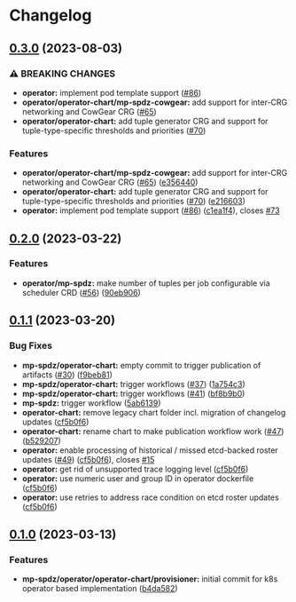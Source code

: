 # Changelog

## [0.3.0](https://github.com/carbynestack/klyshko/compare/operator-v0.2.0...operator-v0.3.0) (2023-08-03)


### ⚠ BREAKING CHANGES

* **operator:** implement pod template support ([#86](https://github.com/carbynestack/klyshko/issues/86))
* **operator/operator-chart/mp-spdz-cowgear:** add support for inter-CRG networking and CowGear CRG ([#65](https://github.com/carbynestack/klyshko/issues/65))
* **operator/operator-chart:** add tuple generator CRG and support for tuple-type-specific thresholds and priorities ([#70](https://github.com/carbynestack/klyshko/issues/70))

### Features

* **operator/operator-chart/mp-spdz-cowgear:** add support for inter-CRG networking and CowGear CRG ([#65](https://github.com/carbynestack/klyshko/issues/65)) ([e356440](https://github.com/carbynestack/klyshko/commit/e356440f8b9bd5a7452ae0b9476e101bfc6926bc))
* **operator/operator-chart:** add tuple generator CRG and support for tuple-type-specific thresholds and priorities ([#70](https://github.com/carbynestack/klyshko/issues/70)) ([e216603](https://github.com/carbynestack/klyshko/commit/e2166031ed57fd9c982f0f8ed697f3dfa4d4aabd))
* **operator:** implement pod template support ([#86](https://github.com/carbynestack/klyshko/issues/86)) ([c1ea1f4](https://github.com/carbynestack/klyshko/commit/c1ea1f47b1fab7a7220e919aa62d0acf67989670)), closes [#73](https://github.com/carbynestack/klyshko/issues/73)

## [0.2.0](https://github.com/carbynestack/klyshko/compare/operator-v0.1.1...operator-v0.2.0) (2023-03-22)


### Features

* **operator/mp-spdz:** make number of tuples per job configurable via scheduler CRD ([#56](https://github.com/carbynestack/klyshko/issues/56)) ([90eb906](https://github.com/carbynestack/klyshko/commit/90eb906c3a9540db39b6072947e686801e1de68c))

## [0.1.1](https://github.com/carbynestack/klyshko/compare/operator-v0.1.0...operator-v0.1.1) (2023-03-20)


### Bug Fixes

* **mp-spdz/operator-chart:** empty commit to trigger publication of artifacts ([#30](https://github.com/carbynestack/klyshko/issues/30)) ([f9beb81](https://github.com/carbynestack/klyshko/commit/f9beb81703fe8a14f568437cd29b7362381ae402))
* **mp-spdz/operator-chart:** trigger workflows ([#37](https://github.com/carbynestack/klyshko/issues/37)) ([1a754c3](https://github.com/carbynestack/klyshko/commit/1a754c336d4cef441b1cbcaeb4820d034c38b90e))
* **mp-spdz/operator-chart:** trigger workflows ([#41](https://github.com/carbynestack/klyshko/issues/41)) ([bf8b9b0](https://github.com/carbynestack/klyshko/commit/bf8b9b0a51d85473d6bf785dfd0efab608124ccc))
* **mp-spdz:** trigger workflow ([5ab6139](https://github.com/carbynestack/klyshko/commit/5ab6139349bc6349045128edde210f7d337de47d))
* **operator-chart:** remove legacy chart folder incl. migration of changelog updates ([cf5b0f6](https://github.com/carbynestack/klyshko/commit/cf5b0f67e6a3e5ca2a6525e4b65b511a976d8419))
* **operator-chart:** rename chart to make publication workflow work ([#47](https://github.com/carbynestack/klyshko/issues/47)) ([b529207](https://github.com/carbynestack/klyshko/commit/b5292070fda11633f8b61b972dce4882a6e7bef1))
* **operator:** enable processing of historical / missed etcd-backed roster updates ([#49](https://github.com/carbynestack/klyshko/issues/49)) ([cf5b0f6](https://github.com/carbynestack/klyshko/commit/cf5b0f67e6a3e5ca2a6525e4b65b511a976d8419)), closes [#15](https://github.com/carbynestack/klyshko/issues/15)
* **operator:** get rid of unsupported trace logging level ([cf5b0f6](https://github.com/carbynestack/klyshko/commit/cf5b0f67e6a3e5ca2a6525e4b65b511a976d8419))
* **operator:** use numeric user and group ID in operator dockerfile ([cf5b0f6](https://github.com/carbynestack/klyshko/commit/cf5b0f67e6a3e5ca2a6525e4b65b511a976d8419))
* **operator:** use retries to address race condition on etcd roster updates ([cf5b0f6](https://github.com/carbynestack/klyshko/commit/cf5b0f67e6a3e5ca2a6525e4b65b511a976d8419))

## [0.1.0](https://github.com/carbynestack/klyshko/compare/operator-v0.0.1...operator-v0.1.0) (2023-03-13)


### Features

* **mp-spdz/operator/operator-chart/provisioner:** initial commit for k8s operator based implementation ([b4da582](https://github.com/carbynestack/klyshko/commit/b4da58202091eefcea3782070587f094d9dabb83))
